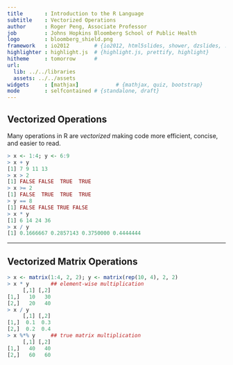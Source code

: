 ```yaml
---
title       : Introduction to the R Language
subtitle    : Vectorized Operations
author      : Roger Peng, Associate Professor
job         : Johns Hopkins Bloomberg School of Public Health
logo        : bloomberg_shield.png
framework   : io2012        # {io2012, html5slides, shower, dzslides, ...}
highlighter : highlight.js  # {highlight.js, prettify, highlight}
hitheme     : tomorrow      # 
url:
  lib: ../../libraries
  assets: ../../assets
widgets     : [mathjax]            # {mathjax, quiz, bootstrap}
mode        : selfcontained # {standalone, draft}
---
```


## Vectorized Operations

Many operations in R are _vectorized_ making code more efficient, concise, and easier to read.

```r
> x <- 1:4; y <- 6:9 
> x + y
[1] 7 9 11 13 
> x > 2
[1] FALSE FALSE  TRUE  TRUE
> x >= 2
[1] FALSE  TRUE  TRUE  TRUE
> y == 8
[1] FALSE FALSE TRUE FALSE 
> x * y
[1] 6 14 24 36
> x / y
[1] 0.1666667 0.2857143 0.3750000 0.4444444
```

---

## Vectorized Matrix Operations

```r
> x <- matrix(1:4, 2, 2); y <- matrix(rep(10, 4), 2, 2)
> x * y       ## element-wise multiplication
     [,1] [,2]
[1,]   10   30
[2,]   20   40
> x / y
     [,1] [,2]
[1,]  0.1  0.3
[2,]  0.2  0.4
> x %*% y     ## true matrix multiplication
     [,1] [,2]
[1,]   40   40
[2,]   60   60
```
